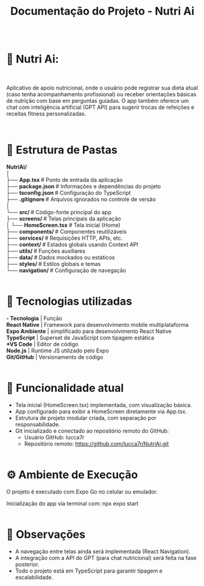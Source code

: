 <h1 align="center">Documentação do Projeto - Nutri Ai</h1>
<br>
<br>

# 🔹 Nutri Ai: <br>

<br>
<p>
Aplicativo de apoio nutricional, onde o usuário pode registrar sua dieta atual (caso tenha acompanhamento profissional) ou receber orientações básicas de nutrição com base em perguntas guiadas. O app também oferece um chat com inteligência artificial (GPT API) para sugerir trocas de refeições e receitas fitness personalizadas.<br></p>
<br>

# 📁 Estrutura de Pastas

<strong> NutriAi/</strong><br>
│<br>
├── <strong>App.tsx  </strong>                   # Ponto de entrada da aplicação<br>
├── <strong>package.json </strong>               # Informações e dependências do projeto<br>
├── <strong>tsconfig.json </strong>              # Configuração do TypeScript<br>
├── <strong>.gitignore   </strong>               # Arquivos ignorados no controle de versão<br>
│<br>
└── <strong>src/ </strong>                    # Código-fonte principal do app<br>
    ├── <strong>screens/ </strong>               # Telas principais da aplicação<br>
    │   └── <strong>HomeScreen.tsx</strong>      # Tela inicial (Home)<br>
    ├── <strong>components/  </strong>           # Componentes reutilizáveis<br>
    ├── <strong>services/ </strong>              # Requisições HTTP, APIs, etc.<br>
    ├── <strong>context/  </strong>              # Estados globais usando Context API<br>
    ├── <strong>utils/    </strong>              # Funções auxiliares<br>
    ├── <strong>data/     </strong>              # Dados mockados ou estáticos<br>
    ├── <strong>styles/    </strong>          # Estilos globais e temas<br>
    └── <strong>navigation/   </strong>          # Configuração de navegação<br>
<br>
    
# 🧠 Tecnologias utilizadas
<strong>- Tecnologia</strong> |	Função<br></strong>
<strong>React Native</strong>	| Framework para desenvolvimento mobile multiplataforma<br>
<strong>Expo	Ambiente</strong> | simplificado para desenvolvimento React Native<br>
<strong>TypeScript</strong>	| Superset de JavaScript com tipagem estática<br>
<strong>*VS Code</strong>	| Editor de código<br>
<strong>Node.js</strong>	| Runtime JS utilizado pelo Expo<br>
<strong>Git/GitHub</strong>	| Versionamento de código<br><br>

# 🔧 Funcionalidade atual

- Tela inicial (HomeScreen.tsx) implementada, com visualização básica.
- App configurado para exibir a HomeScreen diretamente via App.tsx.
- Estrutura de projeto modular criada, com separação por responsabilidade.
- Git inicializado e conectado ao repositório remoto do GitHub:
  - Usuário GitHub: lucca7r
  - Repositório remoto: https://github.com/lucca7r/NutriAi.git<br><br>

# ⚙️ Ambiente de Execução
O projeto é executado com Expo Go no celular ou emulador.

Inicialização do app via terminal com:
npx expo start
<br><br>

# 📝 Observações
- A navegação entre telas ainda será implementada (React Navigation).
- A integração com a API do GPT (para chat nutricional) será feita na fase posterior.
- Todo o projeto está em TypeScript para garantir tipagem e escalabilidade.
